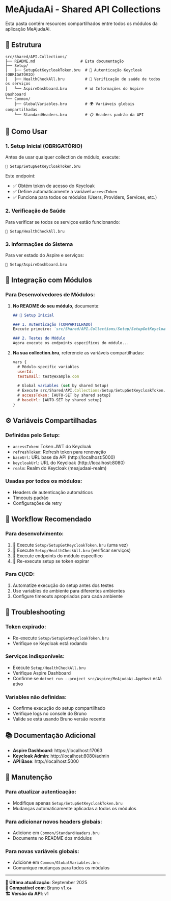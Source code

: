# MeAjudaAi - Shared API Collections

Esta pasta contém resources compartilhados entre todos os módulos da aplicação MeAjudaAi.

## 📁 Estrutura

```
src/Shared/API.Collections/
├── README.md                    # Esta documentação
├── Setup/
│   ├── SetupGetKeycloakToken.bru  # 🔑 Autenticação Keycloak (OBRIGATÓRIO)
│   ├── HealthCheckAll.bru         # 🏥 Verificação de saúde de todos os serviços
│   └── AspireDashboard.bru        # 📊 Informações do Aspire Dashboard
└── Common/
    ├── GlobalVariables.bru        # 🌍 Variáveis globais compartilhadas
    └── StandardHeaders.bru        # 📋 Headers padrão da API
```

## 🚀 Como Usar

### 1. **Setup Inicial (OBRIGATÓRIO)**

Antes de usar qualquer collection de módulo, execute:

```
📁 Setup/SetupGetKeycloakToken.bru
```

Este endpoint:
- ✅ Obtém token de acesso do Keycloak
- ✅ Define automaticamente a variável `accessToken` 
- ✅ Funciona para todos os módulos (Users, Providers, Services, etc.)

### 2. **Verificação de Saúde**

Para verificar se todos os serviços estão funcionando:

```
📁 Setup/HealthCheckAll.bru
```

### 3. **Informações do Sistema**

Para ver estado do Aspire e serviços:

```
📁 Setup/AspireDashboard.bru
```

## 🔧 Integração com Módulos

### **Para Desenvolvedores de Módulos:**

1. **No README do seu módulo**, documente:
   ```markdown
   ## 🔧 Setup Inicial
   
   ### 1. Autenticação (COMPARTILHADO)
   Execute primeiro: `src/Shared/API.Collections/Setup/SetupGetKeycloakToken.bru`
   
   ### 2. Testes do Módulo
   Agora execute os endpoints específicos do módulo...
   ```

2. **Na sua collection.bru**, referencie as variáveis compartilhadas:
   ```javascript
   vars {
     # Módulo-specific variables
     userId: 
     testEmail: test@example.com
     
     # Global variables (set by shared Setup)
     # Execute src/Shared/API.Collections/Setup/SetupGetKeycloakToken.bru first
     # accessToken: [AUTO-SET by shared setup]
     # baseUrl: [AUTO-SET by shared setup]
   }
   ```

## ⚙️ Variáveis Compartilhadas

### **Definidas pelo Setup:**
- `accessToken`: Token JWT do Keycloak
- `refreshToken`: Refresh token para renovação
- `baseUrl`: URL base da API (http://localhost:5000)
- `keycloakUrl`: URL do Keycloak (http://localhost:8080)
- `realm`: Realm do Keycloak (meajudaai-realm)

### **Usadas por todos os módulos:**
- Headers de autenticação automáticos
- Timeouts padrão
- Configurações de retry

## 🎯 Workflow Recomendado

### **Para desenvolvimento:**
1. 🔑 Execute `Setup/SetupGetKeycloakToken.bru` (uma vez)
2. 🏥 Execute `Setup/HealthCheckAll.bru` (verificar serviços)
3. 🚀 Execute endpoints do módulo específico
4. 🔄 Re-execute setup se token expirar

### **Para CI/CD:**
1. Automatize execução do setup antes dos testes
2. Use variables de ambiente para diferentes ambientes
3. Configure timeouts apropriados para cada ambiente

## 🚨 Troubleshooting

### **Token expirado:**
- Re-execute `Setup/SetupGetKeycloakToken.bru`
- Verifique se Keycloak está rodando

### **Serviços indisponíveis:**
- Execute `Setup/HealthCheckAll.bru`
- Verifique Aspire Dashboard
- Confirme se `dotnet run --project src/Aspire/MeAjudaAi.AppHost` está ativo

### **Variables não definidas:**
- Confirme execução do setup compartilhado
- Verifique logs no console do Bruno
- Valide se está usando Bruno versão recente

## 📚 Documentação Adicional

- **Aspire Dashboard**: https://localhost:17063
- **Keycloak Admin**: http://localhost:8080/admin
- **API Base**: http://localhost:5000

## 🔄 Manutenção

### **Para atualizar autenticação:**
- Modifique apenas `Setup/SetupGetKeycloakToken.bru`
- Mudanças automaticamente aplicadas a todos os módulos

### **Para adicionar novos headers globais:**
- Adicione em `Common/StandardHeaders.bru`
- Documente no README dos módulos

### **Para novas variáveis globais:**
- Adicione em `Common/GlobalVariables.bru`
- Comunique mudanças para todos os módulos

---

**📝 Última atualização**: September 2025  
**🔧 Compatível com**: Bruno v1.x+  
**🏗️ Versão da API**: v1